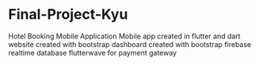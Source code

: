 # Final-Project-Kyu
Hotel Booking Mobile Application
 Mobile app created in flutter and dart
 website created with bootstrap
 dashboard created with bootstrap
 firebase realtime database
 flutterwave for payment gateway
 

